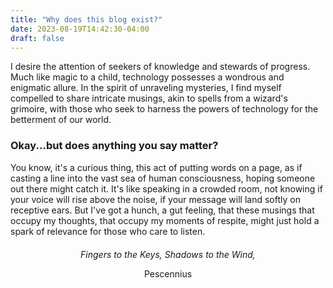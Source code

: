 ```yaml
---
title: "Why does this blog exist?"
date: 2023-08-19T14:42:30-04:00
draft: false
---
```


I desire the attention of seekers of knowledge and stewards of progress. Much like magic to a child, technology possesses a wondrous and enigmatic allure. In the spirit of unraveling mysteries, I find myself compelled to share intricate musings, akin to spells from a wizard's grimoire, with those who seek to harness the powers of technology for the betterment of our world. 


<h3>Okay...but does anything you say matter?</h3>

You know, it's a curious thing, this act of putting words on a page, as if casting a line into the vast sea of human consciousness, hoping someone out there might catch it. It's like speaking in a crowded room, not knowing if your voice will rise above the noise, if your message will land softly on receptive ears. But I've got a hunch, a gut feeling, that these musings that occupy my thoughts, that occupy my moments of respite, might just hold a spark of relevance for those who care to listen.

<div style="text-align: center; margin-top: 20px;">
    <p style="font-style: italic;">Fingers to the Keys, Shadows to the Wind,</p>
    <p>Pescennius</p>
</div>






